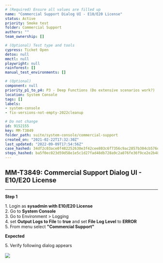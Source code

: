 ```yaml
---
# (Required) Ensure all values are filled up
name: "Commercial Support Dialog UI - E10/E20 License"
status: Active
priority: Smoke test
folder: Commercial Support
authors: ""
team_ownership: []

# (Optional) Test type and tools
cypress: Ticket Open
detox: null
mmctl: null
playwright: null
rainforest: []
manual_test_environments: []

# (Optional)
component: null
priority_p1_to_p4: P3 - Deep Functions (Do extensive scenarios work?)
location: System Console
tags: []
labels: 
- system-console
- fix-versions-not-empty-2022cleanup

# Do not change
id: 9152155
key: MM-T3849
folder_path: suite/system-console/commercial-support
created_on: "2021-02-22T17:32:30Z"
last_updated: "2022-09-09T17:54:56Z"
case_hashed: 34df2c03ace0f482252630e3f42cee803c6f7356c9ac2857b304cb576d40e111329b80e1197878a5d700be07f9beb1ea
steps_hashed: ba5f0ec023d59d58e1e5c1d27fad48db728a9c2a076fe36f9ce2e2b48ec9036b8f3d6fbd117245e5f328e9f647e7fca1
---
```


## MM-T3849: Commercial Support Dialog UI - E10/E20 License

---

**Step 1**

1\. Login as **sysadmin with E10/E20 License**\
2\. Go to **System Console**\
3\. Go to Environment > Logging\
4\. set **Output Logs to File** to **true** and set **File Log Level** to **ERROR**\
5\. From menu select **"Commercial Support"**

**Expected**

5\. Verify following dialog appears\
\
![](https://smartbear-tm4j-prod-us-west-2-attachment-rich-text.s3.us-west-2.amazonaws.com/embedded-f3277290f945470c4add5d21ef3dc7ca7b74388fc7152bfb6b99ae58c66a95a8-1614015074647-1614015074647.png)
